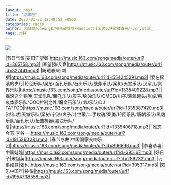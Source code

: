 ```yaml
---
layout: post
title: "过年啦"
date: 2023-01-22 12:49:52 +0800
categories: radio
author: 大藏藏/Cheung8/吼吼破喉咙/Mantie为什么这么快就被占用/-ccrystal_
tags: 刘群
---
```

![]({{site.baseurl}}/images/cover_20230122.jpg)

|节日气氛|麦田守望者|https://music.163.com/song/media/outer/url?id=365758.mp3|
|春望|张艾嘉|https://music.163.com/song/media/outer/url?id=327441.mp3|
|盼暖春来|刺猬|https://music.163.com/song/media/outer/url?id=554245291.mp3|
|爱在摇滚的岁月|轮回乐队/吴彤/面孔乐队/石头乐队/战斧乐队/栾树/天堂乐队/汉家儿/冥界乐队|https://music.163.com/song/media/outer/url?id=1335409228.mp3|
|摇滚这个春晚|天堂乐队/面孔乐队/灰子/脑浊乐队/CMCB/川子/液氧罐头/张峻/瘢痕体质乐队/OOC控制之外/魔金石乐队/4U乐队/DJ TATTOO|https://music.163.com/song/media/outer/url?id=1335387420.mp3|
|过年喽|天堂乐队/栾树/宁浩/爽子/叶世荣/二手玫瑰/秦勇/轮回乐队/唐朝乐队/黑豹乐队/面孔乐队/扭曲机器/脑浊乐队/夏|https://music.163.com/song/media/outer/url?id=1335406718.mp3|
|难忘今宵|李谷一|https://music.163.com/song/media/outer/url?id=1915260281.mp3|
|春节序曲|中国国家交响乐团|https://music.163.com/song/media/outer/url?id=396696.mp3|
|恭喜恭喜|中国娃娃|https://music.163.com/song/media/outer/url?id=395167.mp3|
|好日子|宋祖英|https://music.163.com/song/media/outer/url?id=289232.mp3|
|万事如意|张也|https://music.163.com/song/media/outer/url?id=395317.mp3|
|欢乐中国年|孙悦|https://music.163.com/song/media/outer/url?id=1954738558.mp3|

